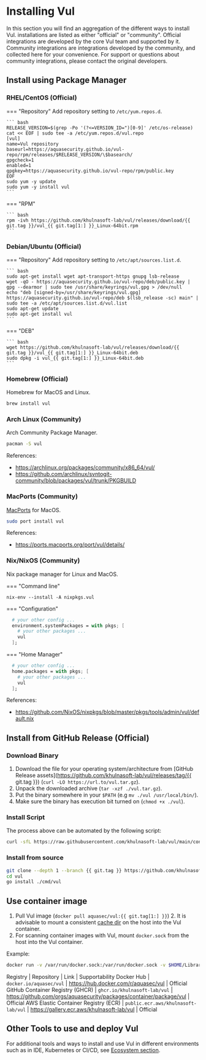 # Installing Vul

In this section you will find an aggregation of the different ways to install Vul. installations are listed as either "official" or "community". Official integrations are developed by the core Vul team and supported by it. Community integrations are integrations developed by the community, and collected here for your convenience. For support or questions about community integrations, please contact the original developers.

## Install using Package Manager

### RHEL/CentOS (Official)

=== "Repository"
    Add repository setting to `/etc/yum.repos.d`.

    ``` bash
    RELEASE_VERSION=$(grep -Po '(?<=VERSION_ID=")[0-9]' /etc/os-release)
    cat << EOF | sudo tee -a /etc/yum.repos.d/vul.repo
    [vul]
    name=Vul repository
    baseurl=https://aquasecurity.github.io/vul-repo/rpm/releases/$RELEASE_VERSION/\$basearch/
    gpgcheck=1
    enabled=1
    gpgkey=https://aquasecurity.github.io/vul-repo/rpm/public.key
    EOF
    sudo yum -y update
    sudo yum -y install vul
    ```

=== "RPM"

    ``` bash
    rpm -ivh https://github.com/khulnasoft-lab/vul/releases/download/{{ git.tag }}/vul_{{ git.tag[1:] }}_Linux-64bit.rpm
    ```

### Debian/Ubuntu (Official)

=== "Repository"
    Add repository setting to `/etc/apt/sources.list.d`.

    ``` bash
    sudo apt-get install wget apt-transport-https gnupg lsb-release
    wget -qO - https://aquasecurity.github.io/vul-repo/deb/public.key | gpg --dearmor | sudo tee /usr/share/keyrings/vul.gpg > /dev/null
    echo "deb [signed-by=/usr/share/keyrings/vul.gpg] https://aquasecurity.github.io/vul-repo/deb $(lsb_release -sc) main" | sudo tee -a /etc/apt/sources.list.d/vul.list
    sudo apt-get update
    sudo apt-get install vul
    ```

=== "DEB"

    ``` bash
    wget https://github.com/khulnasoft-lab/vul/releases/download/{{ git.tag }}/vul_{{ git.tag[1:] }}_Linux-64bit.deb
    sudo dpkg -i vul_{{ git.tag[1:] }}_Linux-64bit.deb
    ```

### Homebrew (Official)

Homebrew for MacOS and Linux.

```bash
brew install vul
```

### Arch Linux (Community)

Arch Community Package Manager.

```bash
pacman -S vul
```

References: 
- <https://archlinux.org/packages/community/x86_64/vul/>
- <https://github.com/archlinux/svntogit-community/blob/packages/vul/trunk/PKGBUILD>


### MacPorts (Community)

[MacPorts](https://www.macports.org) for MacOS.

```bash
sudo port install vul
```

References:
- <https://ports.macports.org/port/vul/details/>

### Nix/NixOS (Community)

Nix package manager for Linux and MacOS.

=== "Command line"

`nix-env --install -A nixpkgs.vul`

=== "Configuration"

```nix
  # your other config ...
  environment.systemPackages = with pkgs; [
    # your other packages ...
    vul
  ];
```

=== "Home Manager"

```nix
  # your other config ...
  home.packages = with pkgs; [
    # your other packages ...
    vul
  ];
```

References: 
-  <https://github.com/NixOS/nixpkgs/blob/master/pkgs/tools/admin/vul/default.nix>

## Install from GitHub Release (Official)

### Download Binary

1. Download the file for your operating system/architecture from [GitHub Release assets](https://github.com/khulnasoft-lab/vul/releases/tag/{{ git.tag }}) (`curl -LO https://url.to/vul.tar.gz`).  
2. Unpack the downloaded archive (`tar -xzf ./vul.tar.gz`).
3. Put the binary somewhere in your `$PATH` (e.g `mv ./vul /usr/local/bin/`).
4. Make sure the binary has execution bit turned on (`chmod +x ./vul`).

### Install Script

The process above can be automated by the following script:

```bash
curl -sfL https://raw.githubusercontent.com/khulnasoft-lab/vul/main/contrib/install.sh | sh -s -- -b /usr/local/bin {{ git.tag }}
```

### Install from source

```bash
git clone --depth 1 --branch {{ git.tag }} https://github.com/khulnasoft-lab/vul
cd vul
go install ./cmd/vul
```

## Use container image

1. Pull Vul image (`docker pull aquasec/vul:{{ git.tag[1:] }}`)
   2. It is advisable to mount a consistent [cache dir](../docs/configuration/cache.md) on the host into the Vul container.
3. For scanning container images with Vul, mount `docker.sock` from the host into the Vul container.

Example:

``` bash
docker run -v /var/run/docker.sock:/var/run/docker.sock -v $HOME/Library/Caches:/root/.cache/ aquasec/vul:{{ git.tag[1:] }} image python:3.4-alpine
```

Registry | Repository | Link | Supportability
Docker Hub | `docker.io/aquasec/vul` | https://hub.docker.com/r/aquasec/vul | Official
GitHub Container Registry (GHCR) | `ghcr.io/khulnasoft-lab/vul` | https://github.com/orgs/aquasecurity/packages/container/package/vul | Official
AWS Elastic Container Registry (ECR) | `public.ecr.aws/khulnasoft-lab/vul` | https://gallery.ecr.aws/khulnasoft-lab/vul | Official

## Other Tools to use and deploy Vul

For additional tools and ways to install and use Vul in different environments such as in IDE, Kubernetes or CI/CD, see [Ecosystem section](../ecosystem/index.md).
